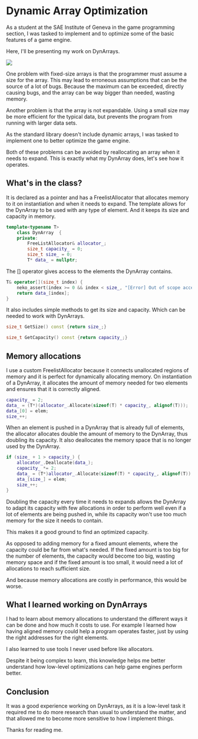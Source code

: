 # Dynamic Array Optimization

As a student at the SAE Institute of Geneva in the game programming section, I was tasked to implement and to optimize some of the basic features of a game engine. 

Here, I'll be presenting my work on DynArrays.

![](https://github.com/GJeannin0/Gjeannin0.github.io/blob/master/Images/array.jpg)

One problem with fixed-size arrays is that the programmer must assume a size for the array. This may lead to erroneous assumptions that can be the source of a lot of bugs. Because the maximum can be exceeded, directly causing bugs, and the array can be way bigger than needed, wasting memory.

Another problem is that the array is not expandable. Using a small size may be more efficient for the typical data, but prevents the program from running with larger data sets.

As the standard library doesn't include dynamic arrays, I was tasked to implement one to better optimize the game engine.

Both of these problems can be avoided by reallocating an array when it needs to expand. This is exactly what my DynArray does, let's see how it operates. 

## What's in the class?

It is declared as a pointer and has a FreelistAllocator that allocates memory to it on instantiation and when it needs to expand.
The template allows for the DynArray to be used with any type of element.
And it keeps its size and capacity in memory.

```cpp
template<typename T>
	class DynArray	{
	private:
		FreeListAllocator& allocator_;
		size_t capacity_ = 0;
		size_t size_ = 0;
		T* data_ = nullptr;
```
The [] operator gives access to the elements the DynArray contains.

```cpp
T& operator[](size_t index) {
	neko_assert(index >= 0 && index < size_, "[Error] Out of scope access");
	return data_[index];
}
```

It also includes simple methods to get its size and capacity.
Which can be needed to work with DynArrays.

```cpp
size_t GetSize() const {return size_;}

size_t GetCapacity() const {return capacity_;}
```


## Memory allocations

I use a custom FreelistAllocator because it connects unallocated regions of memory and it is perfect for dynamically allocating memory.
On instantiation of a DynArray, it allocates the amount of memory needed for two elements and ensures that it is correctly aligned.

```cpp
capacity_ = 2;
data_ = (T*)(allocator_.Allocate(sizeof(T) * capacity_, alignof(T)));
data_[0] = elem;
size_++;
```

When an element is pushed in a DynArray that is already full of elements, the allocator allocates double the amount of memory to the DynArray, thus doubling its capacity. It also deallocates the memory space that is no longer used by the DynArray.

```cpp
if (size_ + 1 > capacity_) {
	allocator_.Deallocate(data_);
	capacity_ *= 2;
	data_ = (T*)allocator_.Allocate(sizeof(T) * capacity_, alignof(T));
	ata_[size_] = elem;
	size_++;
}
```
Doubling the capacity every time it needs to expands allows the DynArray to adapt its capacity with few allocations in order to perform well even if a lot of elements are being pushed in, while its capacity won't use too much memory for the size it needs to contain.

This makes it a good ground to find an optimized capacity.

As opposed to adding memory for a fixed amount elements, where the capacity could be far from what's needed. 
If the fixed amount is too big for the number of elements, the capacity would become too big, wasting memory space and if the fixed amount is too small, it would need a lot of allocations to reach sufficient size. 

And because memory allocations are costly in performance, this would be worse.

## What I learned working on DynArrays

I had to learn about memory allocations to understand the different ways it can be done and how much it costs to use. 
For example I learned how having aligned memory could help a program operates faster, just by using the right addresses for the right elements.

I also learned to use tools I never used before like allocators.

Despite it being complex to learn, this knowledge helps me better understand how low-level optimizations can help game engines perform better.

## Conclusion

It was a good experience working on DynArrays, as it is a low-level task it required me to do more research than usual to understand the matter, and that allowed me to become more sensitive to how I implement things.



Thanks for reading me.
